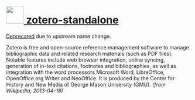 # [<img src="https://cdn.jsdelivr.net/gh/chocolatey/chocolatey-coreteampackages@430b7ebac494468d32c2c20e362a01321a483642/icons/zotero-standalone.png" height="48" width="48" /> zotero-standalone](https://chocolatey.org/packages/zotero-standalone)


[Deprecated](https://github.com/chocolatey/chocolatey-coreteampackages/issues/1089) due to upstream name change. 

Zotero is free and open-source reference management software to manage bibliographic data and related research materials (such as PDF files). Notable features include web browser integration, online syncing, generation of in-text citations, footnotes and bibliographies, as well as integration with the word processors Microsoft Word, LibreOffice, OpenOffice.org Writer and NeoOffice. It is produced by the Center for History and New Media of George Mason University (GMU). *(from Wikipedia, 2013-04-18)*
